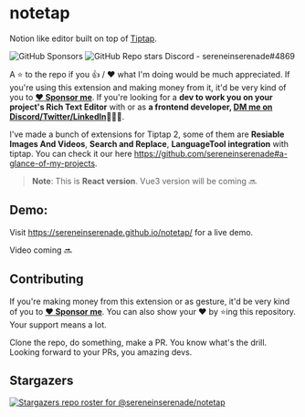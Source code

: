 # notetap

Notion like editor built on top of [Tiptap](https://tiptap.dev/).

![GitHub Sponsors](https://img.shields.io/github/sponsors/sereneinserenade?color=%23bf3989&label=Sponsor%20Me&style=for-the-badge)
![GitHub Repo stars](https://img.shields.io/github/stars/sereneinserenade/notetap?label=Star%20the%20Repo&style=for-the-badge)
Discord - sereneinserenade#4869

A ⭐️ to the repo if you 👍 / ❤️  what I'm doing would be much appreciated. If you're using this extension and making money from it, it'd be very kind of you to **[:heart: Sponsor me](https://github.com/sponsors/sereneinserenade)**. If you're looking for a **dev to work you on your project's Rich Text Editor** with or as **a frontend developer, [DM me on Discord/Twitter/LinkedIn](https://github.com/sereneinserenade)👨‍💻🤩**.

I've made a bunch of extensions for Tiptap 2, some of them are **Resiable Images And Videos**, **Search and Replace**, **LanguageTool integration** with tiptap. You can check it our here https://github.com/sereneinserenade#a-glance-of-my-projects.

> **Note**: This is __React version__. Vue3 version will be coming 🔜

## Demo:

Visit https://sereneinserenade.github.io/notetap/ for a live demo.

Video coming 🔜

## Contributing

If you're making money from this extension or as gesture, it'd be very kind of you to **[:heart: Sponsor me](https://github.com/sponsors/sereneinserenade)**. You can also show your ❤️ by ⭐️ing this repository. Your support means a lot.

Clone the repo, do something, make a PR. You know what's the drill. Looking forward to your PRs, you amazing devs.

## Stargazers
[![Stargazers repo roster for @sereneinserenade/notetap](https://reporoster.com/stars/dark/sereneinserenade/notetap)](https://github.com/sereneinserenade/notetap/stargazers)

